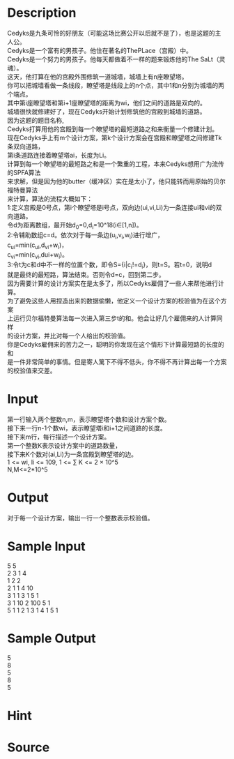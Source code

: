 
# Description

<div class="content"><div>Cedyks是九条可怜的好朋友（可能这场比赛公开以后就不是了），也是这题的主人公。</div>
<div>Cedyks是一个富有的男孩子。他住在著名的ThePLace（宫殿）中。</div>
<div>Cedyks是一个努力的男孩子。他每天都做着不一样的题来锻炼他的The SaLt（灵魂）。</div>
<div>这天，他打算在他的宫殿外围修筑一道城墙，城墙上有n座瞭望塔。</div>
<div>你可以把城墙看做一条线段，瞭望塔是线段上的n个点，其中1和n分别为城墙的两个端点。</div>
<div>其中第i座瞭望塔和第i+1座瞭望塔的距离为wi，他们之间的道路是双向的。</div>
<div>城墙很快就修建好了，现在Cedyks开始计划修筑他的宫殿到城墙的道路。</div>
<div>因为这题的题目名称,</div>
<div>Cedyks打算用他的宫殿到每一个瞭望塔的最短道路之和来衡量一个修建计划。</div>
<div>现在Cedyks手上有m个设计方案，第k个设计方案会在宫殿和瞭望塔之间修建Tk条双向道路，</div>
<div>第i条道路连接着瞭望塔ai，长度为Li。</div>
<div>计算到每一个瞭望塔的最短路之和是一个繁重的工程，本来Cedyks想用广为流传的SPFA算法</div>
<div>来求解，但是因为他的butter（缓冲区）实在是太小了，他只能转而用原始的贝尔福特曼算法</div>
<div>来计算，算法的流程大概如下：</div>
<div></div>
<div>1:定义宫殿是0号点，第i个瞭望塔是i号点，双向边(ui,vi,Li)为一条连接ui和vi的双向道路。</div>
<div>令d为距离数组，最开始d<sub>0</sub>=0,d<sub>i</sub>=10^18(i∈[1,n])。</div>
<div></div>
<div>2:令辅助数组c=d。依次对于每一条边(u<sub>i</sub>,v<sub>i</sub>,w<sub>i</sub>)进行增广，</div>
<div>c<sub>ui</sub>=min(c<sub>ui</sub>,d<sub>vi</sub>+w<sub>i</sub>)，</div>
<div>c<sub>vi</sub>=min(c<sub>vi</sub>,dui+w<sub>i</sub>)。</div>
<div>3:令t为c和d中不一样的位置个数，即令S={i|c<sub>i</sub>!=d<sub>i</sub>}，则t=S。若t=0，说明d</div>
<div>就是最终的最短路，算法结束。否则令d=c，回到第二步。</div>
<div></div>
<div>因为需要计算的设计方案实在是太多了，所以Cedyks雇佣了一些人来帮他进行计算。</div>
<div>为了避免这些人用捏造出来的数据偷懒，他定义一个设计方案的校验值为在这个方案</div>
<div>上运行贝尔福特曼算法每一次进入第三步t的和。他会让好几个雇佣来的人计算同样</div>
<div>的设计方案，并比对每一个人给出的校验值。</div>
<div></div>
<div>你是Cedyks雇佣来的苦力之一，聪明的你发现在这个情形下计算最短路的长度的和</div>
<div>是一件非常简单的事情。但是寄人篱下不得不低头，你不得不再计算出每一个方案</div>
<div>的校验值来交差。</div>
<div></div></div>

# Input

<div class="content"><div>第一行输入两个整数n,m，表示瞭望塔个数和设计方案个数。</div>
<div>接下来一行n-1个数wi，表示瞭望塔i和i+1之间道路的长度。</div>
<div>接下来m行，每行描述一个设计方案。</div>
<div>第一个整数K表示设计方案中的道路数量，</div>
<div>接下来K个数对(ai,Li)为一条宫殿到瞭望塔的边。</div>
<div>1 &lt;= wi, li &lt;= 109, 1 &lt;= ∑ K &lt;= 2 × 10^5</div>
<div>N,M&lt;=2*10^5</div></div>

# Output

<div class="content"><p>对于每一个设计方案，输出一行一个整数表示校验值。</p></div>

# Sample Input

<div class="content"><span class="sampledata">5 5<br/>
2 3 1 4<br/>
1 2 2<br/>
2 1 1 4 10<br/>
3 1 1 3 1 5 1<br/>
3 1 10 2 100 5 1<br/>
5 1 1 2 1 3 1 4 1 5 1</span></div>

# Sample Output

<div class="content"><span class="sampledata">5<br/>
8<br/>
5<br/>
8<br/>
5</span></div>

# Hint

<div class="content"><p></p></div>

# Source

<div class="content"><p><a href="problemset.php?search="></a></p></div>


